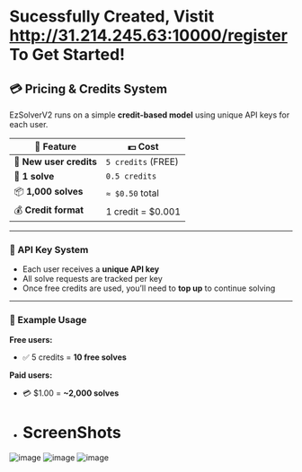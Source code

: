 # Sucessfully Created, Vistit http://31.214.245.63:10000/register To Get Started!

## 💳 Pricing & Credits System

EzSolverV2 runs on a simple **credit-based model** using unique API keys for each user.

| 🧪 Feature               | 💵 Cost                    |
|-------------------------|----------------------------|
| 🎁 **New user credits** | `5 credits` (FREE)         |
| 🔐 **1 solve**           | `0.5 credits`              |
| 📦 **1,000 solves**      | `≈ $0.50` total            |
| 💰 **Credit format**     | 1 credit = $0.001          |

---

### 🔑 API Key System

- Each user receives a **unique API key**
- All solve requests are tracked per key
- Once free credits are used, you’ll need to **top up** to continue solving

---

### 🔄 Example Usage

**Free users:**
- ✅ 5 credits = **10 free solves**

**Paid users:**
- 💳 $1.00 = **~2,000 solves**

- # ScreenShots
![image](https://github.com/user-attachments/assets/850648f3-89ae-4430-abd3-23bea6f988f2)
![image](https://github.com/user-attachments/assets/300f6c8e-8532-41d2-93a3-2abff3f61247)
![image](https://github.com/user-attachments/assets/06995376-aa85-46e0-86bc-2cf14e3a3609)

